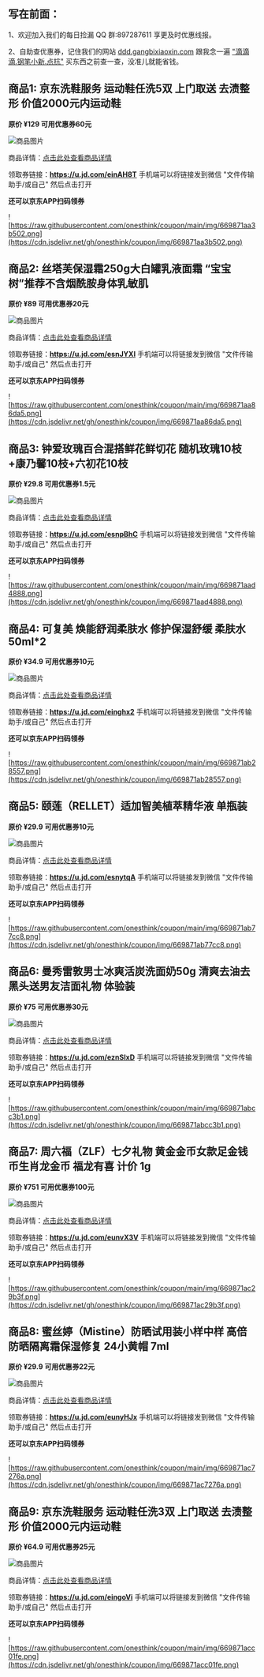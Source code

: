 ## 写在前面：

1、欢迎加入我们的每日捡漏 QQ 群:897287611 享更及时优惠线报。

2、自助查优惠券，记住我们的网站 [ddd.gangbixiaoxin.com](https://ddd.gangbixiaoxin.com) 跟我念一遍 ["滴滴滴.钢笔小新.点抗"](https://ddd.gangbixiaoxin.com) 买东西之前查一查，没准儿就能省钱。

## 商品1: 京东洗鞋服务 运动鞋任洗5双 上门取送 去渍整形 价值2000元内运动鞋

**原价 ¥129 可用优惠券60元**

![商品图片](http://img14.360buyimg.com/n1/jfs/t1/114841/8/24240/121358/62665ef2E508b1529/ea0713784ac0ec1a.jpg)

商品详情：[点击此处查看商品详情](https://union-click.jd.com/jdc?e=1003156031&amp;p=JF8BAagJK1olXwIDUVhYAUIXC18IGloUXgQLUl1dCEgnRzBQRQQlBENHFRxWFlVMWzBeTA9KQl1XSwwDVFVPRjtUBAJQAVsMFgQZBBkRQywBYQV1Jl9EFSkbAT52Ym9eeAhWNmgAVlk5DiJVVAdsGRlsOENiNVZKSEdjeh9tbChAGHBrBj0qayhVexpsSDlPPQRiJlYuahFFRw99Yzh3XFRJNCxUbS9jf218Q1JGP1x-Uz4CcC9sYAxLbARtP3JbMwIrbDxKVhZJRT9ONm1mVT4BcDJjZhtrbAViJFBhIwcIX3tNRy1JbUFLW2ZENgQYa08WBzkPWDpDUQoyVW5eCUsQCmkPHVIQbTYCVG4LZksWAm4JElMSWAYyVW5dDkgXAGgPH1IVXQUGZF5VD3vArtfdkerA1b_WytaKsezCitPchdMlbTYBZF5cCUkXB2gJGVslbQYBZF1tViUWUGkLG18cD2hfHB4AVhMUCwEIG1kTVQAAU11tCkoWAW04K2tHW0ZBXSQDaDBORS5_XVJgPGcCAj0OSyB5AW0Pf118H1FqMFwfcS5SYw4AK1sl)

领取券链接：**https://u.jd.com/einAH8T** 手机端可以将链接发到微信 "文件传输助手/或自己" 然后点击打开

**还可以京东APP扫码领券**

![https://raw.githubusercontent.com/onesthink/coupon/main/img/669871aa3b502.png](https://cdn.jsdelivr.net/gh/onesthink/coupon/img/669871aa3b502.png)

## 商品2: 丝塔芙保湿霜250g大白罐乳液面霜 “宝宝树”推荐不含烟酰胺身体乳敏肌

**原价 ¥89 可用优惠券20元**

![商品图片](http://img14.360buyimg.com/n1/jfs/t1/243461/38/11852/58414/6673e60aF92cd44f6/657e2b75c93d6b40.jpg)

商品详情：[点击此处查看商品详情](https://union-click.jd.com/jdc?e=1003156031&amp;p=JF8BAbwJK1olXwIDUVdZCEIeBl8IGloVXg8GV1lUCkgnRzBQRQQlBENHFRxWFlVMWzBeTA9KQl1XSwwDVFVPRjtUBAJQAVsMFgQZBB5SfylSRRhMJHlRNQYHbSwfcA5gU158WGgADAAhTStSRj9Xby5MWW0KCDhKSEdjeh9tbDhAAXF7LDkkeyBVexpsfTlPIQR1DFc7ahJ3Rwx9Yzh3FGJJIAZVei9ka218Q1JzP19xFykCbCJsYAxLbSJtPXFhMx0pfDxKVhZWQSxnNWF1MAhJCzxvehttbzgVAXF7MD4pazxAMwRBclxgB31pNxkVDDdocx98W1xTHlAOWG5cOEgWA2gBHVwTVAMyZF5dOAl51uSGz925iI-ugM740fC_1NSszP6ahIOVgODbCHsWM28OGFsWWgEGXVxUAUsnA2cPK4y45dOI5YvVsZ-Ji7ixvI6c4dKc3G5tOEgnA24JGVsRWgcAVG5tCEgnAF9WdVpGWwQCVwpaZhZfQzJWQVxRMwYCUV9eCEwVBF8KGloXXzYyZAsYdA1NXSxRYiRGPF5YMTlVeyp_S2phHjUXBVh-ET4YTRtIdxpRHzAdAWAyVG4)

领取券链接：**https://u.jd.com/esnJYXI** 手机端可以将链接发到微信 "文件传输助手/或自己" 然后点击打开

**还可以京东APP扫码领券**

![https://raw.githubusercontent.com/onesthink/coupon/main/img/669871aa86da5.png](https://cdn.jsdelivr.net/gh/onesthink/coupon/img/669871aa86da5.png)

## 商品3: 钟爱玫瑰百合混搭鲜花鲜切花 随机玫瑰10枝+康乃馨10枝+六初花10枝

**原价 ¥29.8 可用优惠券1.5元**

![商品图片](http://img14.360buyimg.com/n1/jfs/t1/229966/25/19732/146510/668babf5F959233c6/7eae693b637e6695.jpg)

商品详情：[点击此处查看商品详情](https://union-click.jd.com/jdc?e=1003156031&amp;p=JF8BAa4JK1olXwIDUVlfCUISA18IGlsUVA4FVFlcAEoeAV9MRANLAjZbERscSkAJHTRQRA1CCVkdDwtCWhVLHTdNTwcKBENeCVAfUg8bcBBLcARlPU5ULBohfzBzdzJsZjwUDlxBOlwofxtoZGhvSyNOFEFFHwwiTFxXDxtxazliLgZdI1wpbzxkSit-cidNOWJQEioVUit1AhtObxBlNGFbKBcpektnYSZaWy9dB2JgHT4bf0lNag9RUgxhJGJRID0iVDwVZz9zfSdrClllIjcHVgljeg9QbDhyHnFdPD4pezBWdwt8D1lgbV8YDisWDTlqYBtqHxxTDXpGDTs-Qx0bD18JK1gUXQELUllbAU4nM28IKxp7XQULVVhfD0snAl8IHVgVXgEFUFdbCU4WM28AHGvC8L7X3u-IgPLDneffovzA1LrWytZtOHsUM28JGlkVWQEDVl5tOEsUM2w4RTUUDg4CV1ZbDyVKSy9VRQdJVWgCVFxaDkMWAmY4GVoUXwQyZG4udwh8XB9oUw1tGXp1LzopVS9qZG5bQRh7X3N1BCE6DyxHezRBXBxeD3lGZF5t)

领取券链接：**https://u.jd.com/esnpBhC** 手机端可以将链接发到微信 "文件传输助手/或自己" 然后点击打开

**还可以京东APP扫码领券**

![https://raw.githubusercontent.com/onesthink/coupon/main/img/669871aad4888.png](https://cdn.jsdelivr.net/gh/onesthink/coupon/img/669871aad4888.png)

## 商品4: 可复美 焕能舒润柔肤水 修护保湿舒缓 柔肤水50ml*2

**原价 ¥34.9 可用优惠券10元**

![商品图片](http://img14.360buyimg.com/n1/jfs/t1/190626/2/45420/18836/6641edb9Ff968ea8d/66d51fdb8eea114c.jpg)

商品详情：[点击此处查看商品详情](https://union-click.jd.com/jdc?e=1003156031&amp;p=JF8BAdwJK1olXwIDUV9fDEsRB18IGloTWA4HUVZZCEIeBl9MRANLAjZbERscSkAJHTRQRA1CCVkdDwtCWhVLHTdNTwcKBENeCVAfUg8bfm5eYi58FH16Fig8YB9_XxFDGhISCXtFOlwhSB8WZSR4e1lCPFZZCCs9cFxXDxtxaz5hFHFdIzc9WD90YDN-cjtNOWJiEj4FUhh1Ah9OeC5mLWFYNBcpUEtuYSZ8WzhdB2JgVSobfxRgehtRfAxhJGJSIy02SjwVazxzfCcTOE5hIjkCViNFZRNueyh2GnJ7Ky0qeyBIYBZocixMNkN0PSI_fxFrF2x_bSJxP2ZhIwIpajRuYCdrXC98OVV2HSkdfyJjUBRoD1lgSQR3ZAYnCCNxUwtqeDhjOkZSLgZHcjVCcDkEF2sUbQUDVFlUDkwRCmo4K1sVbUdsXV1VCEkVM244G10WXQUFU1pUAU4eC18IE1wliqu6gdTs3cOu1_GAzOKyiI--gMDVOHsnAF8IGloXXQIFVVxdOHsXAF8LKwV7XFUEXF0IXUl5XidIRgVKHVNsVF5fDk0TAG4IK1kUXAQAZG5tdUpBehphUiBtH3BjPAo1VDVcAiYPTyZSMwR-FApcbgBnY21fegtOAXNiLG5dOA)

领取券链接：**https://u.jd.com/einghx2** 手机端可以将链接发到微信 "文件传输助手/或自己" 然后点击打开

**还可以京东APP扫码领券**

![https://raw.githubusercontent.com/onesthink/coupon/main/img/669871ab28557.png](https://cdn.jsdelivr.net/gh/onesthink/coupon/img/669871ab28557.png)

## 商品5: 颐莲（RELLET）适加智美植萃精华液 单瓶装

**原价 ¥29.9 可用优惠券10元**

![商品图片](http://img14.360buyimg.com/n1/jfs/t1/32861/35/21786/50275/6694b33cF37b0c7be/f8929ff78e70baa2.jpg)

商品详情：[点击此处查看商品详情](https://union-click.jd.com/jdc?e=1003156031&amp;p=JF8BAdsJK1olXwQBXFdcAEgXAl8IGlocXgYBUl9bCU0UB19MRANLAjZbERscSkAJHTRQRA1CCVkdDwtCWhVLHTdNTwcKBENeCVAfUg8bejJffA9oLVVWHwhcahVXfSwAcw5mFFJXOlw0egNKYztSZxwSCGReElwHYFxXDxtxaz5sLlNFIFwPbT9eZC58GT9NOWJqEj0VUiJ1AhNObxBmJGFYIBcrekpEYW5gWy13AH9gVSobaDJ_UBhrYAxhJGJSIz1dSjxIfwhzfCcTOE5hIjkCViNFZRNrbxJcHHIAJA4qbB5Wd21aci9hKRIBIygvbBtjWjpXeyJyLmVbPFc-YT9xYDdrXC98D2F1J14afElBYxRoD1lgSQR3ZEAeUjBuSg9beF1vJW5lVx5VSxdWBw8EF2sUbQUDVFlUDkwRCmo4K1sVbUdsVFZeAUwnAl8IHVgVXgEFUFdVAE0RM28AHGvC8L7X3u-IgPLDneffovzA1LrWytZtOHsUM28JGlkVWQEDVl5tOEsUM2w4RTUUDgAAVQ0KCyVKSy9VRQVSFmgCVFtcD0IQAGw4GVoUXwQyZG4kVRxwVxJ4SA9eCwdgCh4jS0N_VhxBTw57X29wHAM9XBFrRGhdeQdTX1xqZF5t)

领取券链接：**https://u.jd.com/esnytqA** 手机端可以将链接发到微信 "文件传输助手/或自己" 然后点击打开

**还可以京东APP扫码领券**

![https://raw.githubusercontent.com/onesthink/coupon/main/img/669871ab77cc8.png](https://cdn.jsdelivr.net/gh/onesthink/coupon/img/669871ab77cc8.png)

## 商品6: 曼秀雷敦男士冰爽活炭洗面奶50g 清爽去油去黑头送男友洁面礼物 体验装

**原价 ¥75 可用优惠券30元**

![商品图片](http://img14.360buyimg.com/n1/jfs/t1/246048/6/14001/129746/6683ca93Fa5f099a3/c11c8b2b92b7781f.jpg)

商品详情：[点击此处查看商品详情](https://union-click.jd.com/jdc?e=1003156031&amp;p=JF8BAa4JK1olXwMKUltaD08eAl8IGloVXQIKVlpZDEonRzBQRQQlBENHFRxWFlVMWzBeTA9KQl1XSwwDVFVPRjtUBAJQAVsMFgQZBDBeWy9_fFh3PEB7KiQHYCJ_XipzelxXK2gALyQ_QStuCzZ6SR5gK2BZKglKSEdjeh9tbDh2HnB7KDgpazhTexpsSDlMKQR1DFc0ahJnRxhtYC13FFRJNAZUai9kRW18eVJ2P19pFik0dC9sYAxLbSJhOHFhPxkpUjxKVhZJRT0XC1ViDi5UcDJjYRtrbBliJFxRIAcuX3sJVTFBThNRJmZVNjteXTtAcW9Rbz5lUQoyVW5eCUsQCmkPHVIQbTYCVG4OZhdDXCpRRQZFGEJeOhsJSg4nAl8IHVgVXgEFUFZYC0wTM28AHGvC8L7X3u-IgPLDneffovzA1LrWytZtOHsUM28JGlkVWQEDVl5tOEsUM2w4RTUUDgNVXVZYWCVKSy9VRRkSH2gCVFxaC0kSA204GVoUXwQyZG4mQRNXdAgLeTpTJHh4DjY0YBZSeA4PWS17X314Nhc9cUNOcT1Nbi1zBnhVZF5t)

领取券链接：**https://u.jd.com/eznSlxD** 手机端可以将链接发到微信 "文件传输助手/或自己" 然后点击打开

**还可以京东APP扫码领券**

![https://raw.githubusercontent.com/onesthink/coupon/main/img/669871abcc3b1.png](https://cdn.jsdelivr.net/gh/onesthink/coupon/img/669871abcc3b1.png)

## 商品7: 周六福（ZLF）七夕礼物    黄金金币女款足金钱币生肖龙金币 福龙有喜 计价 1g

**原价 ¥751 可用优惠券100元**

![商品图片](http://img14.360buyimg.com/n1/jfs/t1/9571/6/22927/127663/66978e24F6cdd271b/faf83327bda05172.jpg)

商品详情：[点击此处查看商品详情](https://union-click.jd.com/jdc?e=1003156031&amp;p=JF8BAdEJK1olXQ4KVF5VDEsfBF8IGlodXgcDV19aDE0TBV9MRANLAjZbERscSkAJHTRQRA1CCVkdDwtCWhVLHTdNTwcKBENeCVAfUg8bcwRtcDpqAHRQKV9cTQBSSBFfRSBlNlBXOlw7fA18eg0BEysRKgECFTY4VVxXDxtxaz5sPlNGIDclbT9OcC5_YglNOWVEEigvVTl1Ag9ObS5mKmFbEhcqQEpwYSZOWztdAHVgHSYbaBNvUAxBeAxhJGJSIy02Sz1udz9zfCcTOE5hIjkCViNFZRNteAJtW2Z7PD4qe0tTdQZ4cixMOlpiLTY0axFoXRlxcwt2B2VBIAEpbD9PYDN_cj9wKmVpCCgkcBMnZSwMSTJRC11nAkQ8WwJ0eT9SSzNPPQoOZF9tC0oXBGYOHF0cWDYyVF5tSSUQAGcIH2sUbQYEV15eD0wTC2gPHVolXQ4FZInwsJ6dsrqAoo-L1dG784vUtJ-Ji184K1glXQcDVl5ZD0oVA184G1glXjZcOl8ODRlAAzsAdQZdHVtcEF1cZksXAWgNH1kcVDYAVV9fCnsnMx9jfjB0IltwBiNcCQ5cRiR2TAVuLW1UATBfbj9RaBZqElNlWXEFVB81bRYnA18)

领取券链接：**https://u.jd.com/eunvX3V** 手机端可以将链接发到微信 "文件传输助手/或自己" 然后点击打开

**还可以京东APP扫码领券**

![https://raw.githubusercontent.com/onesthink/coupon/main/img/669871ac29b3f.png](https://cdn.jsdelivr.net/gh/onesthink/coupon/img/669871ac29b3f.png)

## 商品8: 蜜丝婷（Mistine）防晒试用装小样中样 高倍防晒隔离霜保湿修复 24小黄帽 7ml

**原价 ¥29.9 可用优惠券22元**

![商品图片](http://img14.360buyimg.com/n1/jfs/t1/225074/27/17239/205339/66471885F21f3adf3/ce8941b7c58e46f6.png)

商品详情：[点击此处查看商品详情](https://union-click.jd.com/jdc?e=1003156031&amp;p=JF8BAd4JK1olXgcLU1lfC0sRBF8IGlsUXw4FVFtZDUoSCl9MRANLAjZbERscSkAJHTRQRA1CCVkdDwtCWhVLHTdNTwcKBENeCVAfUg8bQx8Ley4XJwdiFx0rWApPYyxqaV5JCX9COlwfXRhnQD0LTBJBB1F1PBouVVxXDxtxazliLm1dI1wpYT90dCt_cg1NOWJiEj4FUhh1Sj1ObD5lOGFbJBcqQEp1YSZ8WzhnB2ZgHSYbfwN_ZRZrbAxhJGJSIy0uSD9uVTxzfCcTOE5hIjkCViNFZRB_bwF2GHJrJDoqQR5UdDB4cjthNRIBIz5feC5udxBUeBNhPWZhHR0qYSNwYw1rXC98OVV7JzkffBRjZhRoD1lgSQR3ZA5dcUlvCxB9eDpnH2Z7Nh0CeyxMCykEF2sUbQUDVFlUDkwRCmo4K1sVbUdsVF9fDEwUAW44GmsVWwUCV1laD0oWAWkNK1sdWjbV-eaIgvrCi9bchdPC5KHX3eKJlsMnM18LK1sUXAQCUFlcCksnM28LK1glA2gDB1ZdCk9CBAFVUxtIA0BECzBdCEkQC28IE1olXwcDVlxtOHtXc2xobllvXGZBFygNSRN3QA16HgdBJEZsVhwIWztUUWxfUg9PCnFqEC0AOEsn)

领取券链接：**https://u.jd.com/eunyHJx** 手机端可以将链接发到微信 "文件传输助手/或自己" 然后点击打开

**还可以京东APP扫码领券**

![https://raw.githubusercontent.com/onesthink/coupon/main/img/669871ac7276a.png](https://cdn.jsdelivr.net/gh/onesthink/coupon/img/669871ac7276a.png)

## 商品9: 京东洗鞋服务 运动鞋任洗3双 上门取送 去渍整形 价值2000元内运动鞋

**原价 ¥64.9 可用优惠券25元**

![商品图片](http://img14.360buyimg.com/n1/jfs/t1/95284/21/41691/124604/64e3221aF0fca9aaf/b1cff87293dee2d1.jpg)

商品详情：[点击此处查看商品详情](https://union-click.jd.com/jdc?e=1003156031&amp;p=JF8BAagJK1olXwQCU1ZfAUgVBl8IGloUXAACVlxVCUknRzBQRQQlBENHFRxWFlVMWzBeTA9KQl1XSwwDVFVPRjtUBAJQAVsMFgQZBA5qeRx8chl2L1QEAwU8AQtLdBtVeQFmHmgADQVfdQ9_QgtTa1MTXXVHNCJKSEdjeh9tbChyHHJ7KD4kayxSexpsfjlMLQR2DFc_ahJRRxltYCh3FEBJICxUWy9kUW1oaVJxP19mXD4CVThsYAxIbCJlPnJbPx0qUjxKVhZWRD1eOWRmVCkfcDJjZhhReB9hJGZlLT1dX3tRBg5zeC0cI2ZXKjkBfw8VYwRxHyZ1UQoyVW5eCUsQCmkPHVIQbTYCVG4LZksWAm4JElMSWAYyVW5dDkgXAGgPHFoWXQEFZF5VD3vArtfdkerA1b_WytaKsezCitPchdMlbTYBZF5cCUkXB2gJGVslbQYBZF1tViUWUGkKG14SXGhfHB4AVgNHWQEIG14UXQIBVVptCkoWAW04K2tQIHxxIDcfazlFBThTelJVAXF2CTwHewh5ATZTGSZRNUdmDy5VDktkRg90K1sl)

领取券链接：**https://u.jd.com/eingoVi** 手机端可以将链接发到微信 "文件传输助手/或自己" 然后点击打开

**还可以京东APP扫码领券**

![https://raw.githubusercontent.com/onesthink/coupon/main/img/669871acc01fe.png](https://cdn.jsdelivr.net/gh/onesthink/coupon/img/669871acc01fe.png)

